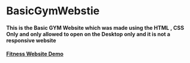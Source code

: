 # BasicGymWebstie
#### This is the Basic GYM Website which was made using the HTML , CSS Only and only allowed to open on the Desktop only and it is not a responsive website

#### [Fitness Website Demo](http://mananaggarwal.me/BasicGymWebstie/)
